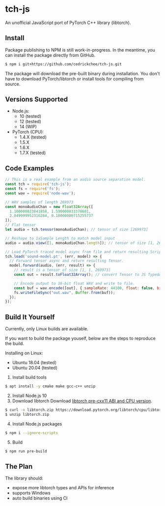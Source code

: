 # tch-js

An unofficial JavaScript port of PyTorch C++ library (libtorch).

## Install

Package publishing to NPM is still work-in-progress. In the meantime, you can
install the package directly from GitHub.

```sh
$ npm i git+https://github.com/cedrickchee/tch-js.git
```

The package will download the pre-built binary during installation. You don't
have to download PyTorch/libtorch or install tools for compiling from source.

## Versions Supported

- Node.js:
  - 10 (tested)
  - 12 (tested)
  - 14 (WIP)
- PyTorch (CPU):
  - 1.4.X (tested)
  - 1.5.X
  - 1.6.X
  - 1.7.X (tested)

## Code Examples

```javascript
// This is a real example from an audio source separation model.
const tch = require('tch-js');
const fs = require('fs');
const wav = require('node-wav');

// WAV samples of length 269973
const monoAudioChan = new Float32Array([
  1.100000023841858, 1.590000033378601,
  2.049999952316284, 0.18000000715255737
]);
// Flat tensor
let audio = tch.tensor(monoAudioChan); // tensor of size [269973]

// Reshape to 1xSample Length to match model input
audio = audio.view([1, monoAudioChan.length]); // tensor of size [1, 269973]

// Load PyTorch traced model async from file and return resulting ScripModule.
tch.load('sound-model.pt', (err, model) => {
  // Forward tensor async and return resulting Tensor.
  model.forward(audio, (err, result) => {
    // result is a tensor of size [1, 1, 269973]
    const out = result.toFloat32Array(); // convert Tensor to JS TypedArray

    // Encode output to 16-bit float WAV and write to file.
    const buf = wav.encode([out], { sampleRate: 44100, float: false, bitDepth: 16});
    fs.writeFileSync("out.wav", Buffer.from(buf));
  });
});
```

## Build It Yourself

Currently, only Linux builds are available.

If you want to build the package youself, below are the steps to reproduce the
build.

Installing on Linux:
- Ubuntu 18.04 (tested)
- Ubuntu 20.04 (tested)

1. Install build tools

```sh
$ apt install -y cmake make gcc-c++ unzip
```

2. Install Node.js 10
3. Download libtorch
Download [libtorch pre-cxx11 ABI and CPU version](https://pytorch.org/get-started/locally/#start-locally).

```sh
$ curl -o libtorch.zip https://download.pytorch.org/libtorch/cpu/libtorch-shared-with-deps-1.7.1%2Bcpu.zip
$ unzip libtorch.zip
```

4. Install Node.js packages

```sh
$ npm i --ignore-scripts
```

5. Build

```sh
$ npm run pre-build
```

## The Plan

The library should:
- expose more libtorch types and APIs for inference
- supports Windows
- auto build binaries using CI
